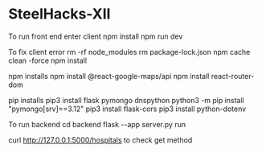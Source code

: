 # SteelHacks-XII


To run front end
   enter client
   npm install
   npm run dev


To fix client error
   rm -rf node_modules
   rm package-lock.json
   npm cache clean -force
   npm install


npm installs
   npm install @react-google-maps/api
   npm install react-router-dom


pip installs
   pip3 install flask pymongo dnspython
   python3 -m pip install "pymongo[srv]==3.12"
   pip3 install flask-cors
   pip3 install python-dotenv


To run backend
   cd backend
   flask --app server.py run


   curl http://127.0.0.1:5000/hospitals to check get method
